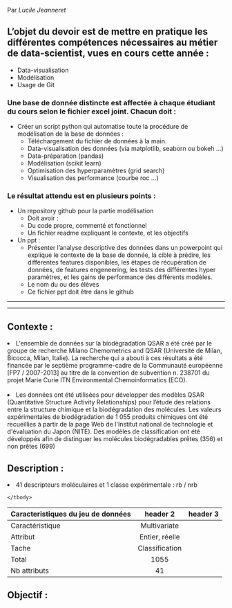 
Par <em>Lucile Jeanneret </em>
<h2>L’objet du devoir est de mettre en pratique les différentes compétences nécessaires au métier de data-scientist, vues en cours cette année :</h3>
<ul>
<li>Data-visualisation</li>
<li>Modélisation</li>
<li>Usage de Git</li>
</ul>
<h3>Une base de donnée distincte est affectée à chaque étudiant du cours selon le fichier excel joint. Chacun doit :</h3>
<ul>
<li>Créer un script python qui automatise toute la procédure de modélisation de la base de données :
<ul>
<li>Téléchargement du fichier de données à la main.</li>
<li>Data-visualisation des données (via matplotlib, seaborn ou bokeh …)</li>
<li>Data-préparation (pandas)</li>
<li>Modélisation (scikit learn)</li>
<li>Optimisation des hyperparamètres (grid search)</li>
<li>Visualisation des performance (courbe roc …)</li>
</ul>
</li>
</ul>
<h3>Le résultat attendu est en plusieurs points :</h3>
<ul>
<li>Un repository github pour la partie modélisation
<ul>
<li>Doit avoir :</li>
<li>Du code propre, commenté et fonctionnel</li>
<li>Un fichier readme expliquant le contexte, et les objectifs</li>
</ul>
</li>
<li>Un ppt :
<ul>
<li>Présenter l’analyse descriptive des données dans un powerpoint qui explique le contexte de la base de donnée, la cible à prédire, les différentes features disponibles, les étapes de récupération de données, de features engeneering, les tests des différentes hyper paramètres, et les gains de performance des différents modèles.</li>
<li>Le nom du ou des élèves</li>
<li>Ce fichier ppt doit être dans le github</li>
</ul>
</li>
</ul>
<hr>

<hr>


<h2> Contexte :</h2> 
<li> L'ensemble de données sur la biodégradation QSAR a été créé par le groupe de recherche Milano Chemometrics and QSAR (Université de Milan, Bicocca, Milan, Italie). La recherche qui a abouti à ces résultats a été financée par le septième programme-cadre de la Communauté européenne [FP7 / 2007-2013] au titre de la convention de subvention n. 238701 du projet Marie Curie ITN Environmental Chemoinformatics (ECO). </li> <br>

<li> Les données ont été utilisées pour développer des modèles QSAR (Quantitative Structure Activity Relationships) pour l’étude des relations entre la structure chimique et la biodégradation des molécules. Les valeurs expérimentales de biodégradation de 1 055 produits chimiques ont été recueillies à partir de la page Web de l'Institut national de technologie et d'évaluation du Japon (NITE). Des modèles de classification ont été développés afin de distinguer les molécules biodégradables prêtes (356) et non prêtes (699) </li>

<h2> Description : </h2>

<li>41 descripteurs moléculaires et 1 classe expérimentale :  rb / nrb</li> 


<table>
    <thead>
        <tr>
            <th>Caracteristiques du jeu de données  </th>
            <th align="center">header 2</th>
            <th align="right">header 3</th>
        </tr>
    </thead>
    <tbody>
        <tr>
            <td>Caractéristique</td>
            <td align="center">Multivariate</td>
        </tr>
        <tr>
            <td>Attribut</td>
            <td align="center">Entier, réelle</td>
        </tr>
        <tr>
            <td>Tache</td>
            <td align="center">Classification</td>
        </tr>
        <tr>
            <td>Total</td>
            <td align="center">1055</td>
        </tr>
        <tr>
            <td>Nb attributs </td>
            <td align="center">41</td>
        </tr>

       
    </tbody>
</table>

<h2> Objectif :</h2> 
